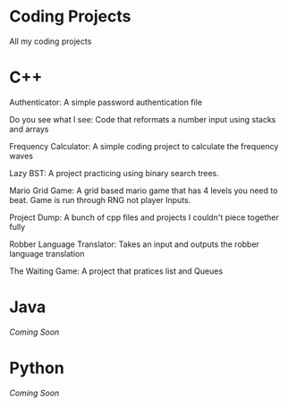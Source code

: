 # Coding Projects
 All my coding projects


# C++
Authenticator: A simple password authentication file

Do you see what I see: Code that reformats a number input using stacks and arrays

Frequency Calculator: A simple coding project to calculate the frequency waves

Lazy BST: A project practicing using binary search trees.

Mario Grid Game: A grid based mario game that has 4 levels you need to beat. Game is run through RNG not player Inputs.

Project Dump: A bunch of cpp files and projects I couldn't piece together fully

Robber Language Translator: Takes an input and outputs the robber language translation

The Waiting Game: A project that pratices list and Queues


# Java
*Coming Soon*

# Python
*Coming Soon*
